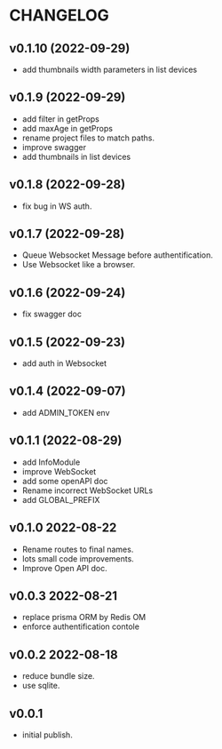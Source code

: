 # CHANGELOG

## v0.1.10 (2022-09-29)

- add thumbnails width parameters in list devices

## v0.1.9 (2022-09-29)

- add filter in getProps
- add maxAge in getProps
- rename project files to match paths.
- improve swagger
- add thumbnails in list devices

## v0.1.8 (2022-09-28)

- fix bug in WS auth.

## v0.1.7 (2022-09-28)

- Queue Websocket Message before authentification.
- Use Websocket like a browser.

## v0.1.6 (2022-09-24)

- fix swagger doc

## v0.1.5 (2022-09-23)

- add auth in Websocket

## v0.1.4 (2022-09-07)

- add ADMIN_TOKEN env

## v0.1.1 (2022-08-29)

- add InfoModule
- improve WebSocket
- add some openAPI doc
- Rename incorrect WebSocket URLs
- add GLOBAL_PREFIX

## v0.1.0 2022-08-22

- Rename routes to final names.
- lots small code improvements.
- Improve Open API doc.

## v0.0.3 2022-08-21

- replace prisma ORM by Redis OM
- enforce authentification contole

## v0.0.2 2022-08-18

- reduce bundle size.
- use sqlite.

## v0.0.1

- initial publish.
